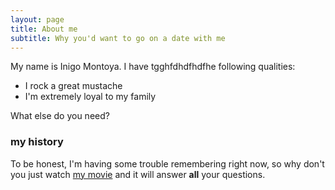 ```yaml
---
layout: page
title: About me
subtitle: Why you'd want to go on a date with me
---
```


My name is Inigo Montoya. I have tgghfdhdfhdfhe following qualities:

- I rock a great mustache
- I'm extremely loyal to my family

What else do you need?

### my history

To be honest, I'm having some trouble remembering right now, so why don't you just watch [my movie](http://en.wikipedia.org/wiki/The_Princess_Bride_%28film%29) and it will answer **all** your questions.
